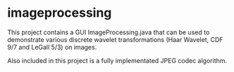 imageprocessing
===============

This project contains a GUI ImageProcessing.java that can be used to demonstrate
various discrete wavelet transformations (Haar Wavelet, CDF 9/7 and LeGall 5/3) on images.

Also included in this project is a fully implementated JPEG codec algorithm.
